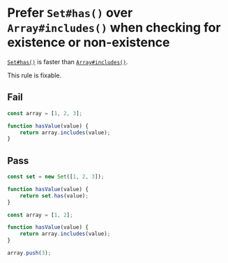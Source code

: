 # Prefer `Set#has()` over `Array#includes()` when checking for existence or non-existence

[`Set#has()`](https://developer.mozilla.org/en-US/docs/Web/JavaScript/Reference/Global_Objects/Set/has) is faster than [`Array#includes()`](https://developer.mozilla.org/en-US/docs/Web/JavaScript/Reference/Global_Objects/Array/includes).

This rule is fixable.

## Fail

```js
const array = [1, 2, 3];

function hasValue(value) {
	return array.includes(value);
}
```

## Pass

```js
const set = new Set([1, 2, 3]);

function hasValue(value) {
	return set.has(value);
}
```

```js
const array = [1, 2];

function hasValue(value) {
	return array.includes(value);
}

array.push(3);
```
